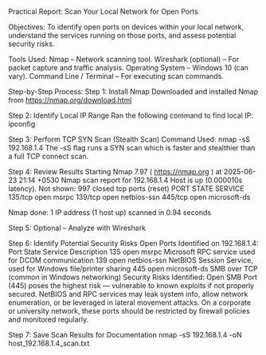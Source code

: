 Practical Report: Scan Your Local Network for Open Ports

Objectives: To identify open ports on devices within your local network, understand the services running on those ports, and assess potential security risks.

Tools Used:
Nmap – Network scanning tool.
Wireshark (optional) – For packet capture and traffic analysis.
Operating System – Windows 10 (can vary).
Command Line / Terminal – For executing scan commands.

Step-by-Step Process:
Step 1: Install Nmap
Downloaded and installed Nmap from https://nmap.org/download.html

Step 2: Identify Local IP Range
Ran the following command to find local IP: ipconfig 

Step 3: Perform TCP SYN Scan (Stealth Scan)
Command Used: nmap -sS 192.168.1.4
The -sS flag runs a SYN scan which is faster and stealthier than a full TCP connect scan.

Step 4: Review Results
Starting Nmap 7.97 ( https://nmap.org ) at 2025-06-23 21:14 +0530
Nmap scan report for 192.168.1.4
Host is up (0.000010s latency).
Not shown: 997 closed tcp ports (reset)
PORT    STATE SERVICE
135/tcp open  msrpc
139/tcp open  netbios-ssn
445/tcp open  microsoft-ds

Nmap done: 1 IP address (1 host up) scanned in 0.94 seconds

Step 5: Optional – Analyze with Wireshark

Step 6: Identify Potential Security Risks
Open Ports Identified on 192.168.1.4:
Port	State	Service	Description
135	open	msrpc	        Microsoft RPC service used for DCOM communication
139	open	netbios-ssn  	NetBIOS Session Service, used for Windows file/printer sharing
445	open	microsoft-ds	SMB over TCP (common in Windows networking)
Security Risks Identified:
Open SMB Port (445) poses the highest risk — vulnerable to known exploits if not properly secured.
NetBIOS and RPC services may leak system info, allow network enumeration, or be leveraged in lateral movement attacks.
On a corporate or university network, these ports should be restricted by firewall policies and monitored regularly.

Step 7: Save Scan Results for Documentation
nmap -sS 192.168.1.4 -oN host_192.168.1.4_scan.txt

